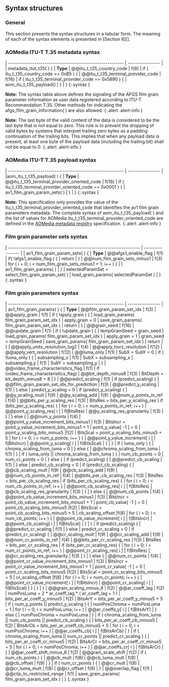 ## Syntax structures

### General

This section presents the syntax structures in a tabular form. The meaning of
each of the syntax elements is presented in [Section 6][].

### AOMedia ITU-T T.35 metadata syntax

| --------------------------------------------------------- | ---------------- |
| metadata_itut_t35( ) {                                    | **Type**
|     @@itu_t_t35_country_code                              | f(8)
|     if ( itu_t_t35_country_code == 0xB5 ) {
|         @@itu_t_t35_terminal_provider_code                | f(16)
|         if ( itu_t_t35_terminal_provider_code == 0x5890 ) {
|             aom_itu_t_t35_payload()
|     }
| }
{:.syntax }

**Note:** The syntax table above defines the signaling of the AFGS film grain parameter
information as user data registered according to ITU-T Recommendation T.35.  Other methods 
for indicating the afgs_film_grain_information( ) are also allowed.
{:.alert .alert-info }

**Note:** The last byte of the valid content of the data is
considered to be the last byte that is not equal to zero. This rule is to
prevent the dropping of valid bytes by systems that interpret trailing zero
bytes as a padding continuation of the trailing bits.
This implies that when any payload data is present,
at least one byte of the payload data (including the trailing bit) shall not be equal to 0.
{:.alert .alert-info }


### AOMedia ITU-T T.35 payload syntax

| --------------------------------------------------------- | ---------------- |
|aom_itu_t_t35_payload( ) {                                 | **Type**
|     @@itu_t_t35_terminal_provider_oriented_code           | f(16)
|     if ( itu_t_t35_terminal_provider_oriented_code == 0x0001 ) {
|         av1_film_grain_param_sets( )
|     }
| }
{:.syntax }

**Note:** This specification only provides the value of the
itu_t_t35_terminal_provider_oriented_code that
identifies the av1 film grain parameters metadata.
The complete syntax of aom_itu_t_t35_payload( ) and the list of values for
AOMedia itu_t_t35_terminal_provider_oriented_code are defined
in the [AOMedia metadata registry](https://aomediacodec.github.io/metadata-registry/) specification.
{:.alert .alert-info }

### Film grain parameter sets syntax

| ----------------------------------------------------------------- | ---------------- |
| av1_film_grain_param_sets( ) {                                    | **Type**
|     @@afgs1_enable_flag                                           | f(1)
|     if( !afgs1_enable_flag ) {
|        return
|     }
|     @@num_film_grain_sets_minus1                                  | f(3)
|     for ( i = 0; i < num_film_grain_sets_minus1 + 1; i++ ) {      |
|        av1_film_grain_params( )
|     }
|     selectedParamSet = select_film_grain_param_set( )
|     load_grain_params( selectedParamSet )
| }
{:.syntax }


### Film grain parameters syntax

| --------------------------------------------------------- | ---------------- |
| av1_film_grain_params( ) {                                | **Type**
|     @@film_grain_param_set_idx                            | f(3)
|     @@apply_grain                                         | f(1)
|     if ( !apply_grain ) {
|         load_grain_params( film_grain_param_set_idx )
|         apply_grain = 0
|         save_grain_params( film_grain_param_set_idx )
|         return
|     }
|     @@grain_seed                                          | f(16)
|     @@update_grain                                        | f(1)
|     if ( !update_grain ) {
|         tempGrainSeed = grain_seed
|         load_grain_params( film_grain_param_set_idx )
|         apply_grain = 1
|         grain_seed = tempGrainSeed
|         save_grain_params( film_grain_param_set_idx )
|         return
|     }
|     @@apply_units_resolution_log2                         | f(4)
|     @@apply_horz_resolution                               | f(12)
|     @@apply_vert_resolution                               | f(12)
|     @@luma_only                                           | f(1)
|     SubX = SubY = 0
|     if ( !luma_only ) {
|          subsampling_x                                    | f(1)
|          SubX = subsampling_x
|          subsampling_y                                    | f(1)
|          SubY = subsampling_y
|     }
|     @@video_frame_characteristics_flag                    | f(1)
|     if (video_frame_characteristics_flag)
|         @@bit_depth_minus8                                | f(3)
|         BitDepth = bit_depth_minus8 + 8
|     }
|     @@predict_scaling                                     | f(1)
|     if (predict_scaling) {
|         @@film_grain_param_set_idx_for_prediction         | f(3)
|         @@predict_y_scaling                               | f(1)
|     } else
|         predict_y_scaling = 0
|     if (predict_y_scaling) {
|         @@y_scaling_mult                                  | f(9)
|         @@y_scaling_add                                   | f(9)
|         @@num_y_points_in_ref                             | f(4)
|         @@bits_per_y_scaling_res                          | f(3)
|         BitsRes = bits_per_y_scaling_res
|         if (bits_per_y_scaling_res) {
|               for ( i = 0; i < num_y_points_in_ref; i++ )
|                   @@point_y_scaling_res[ i ]              | f(BitsRes)
|               @@y_scaling_res_granularity                 | f(3)
|         }
|     } else {
|         @@num_y_points                                    | f(4)
|         @@point_y_value_increment_bits_minus1             | f(3)
|         BitsIncr = point_y_value_increment_bits_minus1 + 1
|         point_y_value[ -1 ] = 0
|         point_y_scaling_bits_minus5                       |f(2)
|         BitsScal = point_y_scaling_bits_minus5 + 5
|         for ( i = 0; i < num_y_points; i++ ) {
|             @@point_y_value_increment[ i ]                | f(BitsIncr)
|             @@point_y_scaling[ i ]                        | f(BitsScal)
|         }
|     }
|     if ( luma_only ) {
|         chroma_scaling_from_luma = 0
|     } else {
|         @@chroma_scaling_from_luma                        | f(1)
|     }
|     if ( luma_only \|\| chroma_scaling_from_luma ) {
|         num_cb_points = 0
|         num_cr_points = 0
|     } else {
|         if (predict_scaling) {
|             @@predict_cb_scaling                          | f(1)
|         } else
|             predict_cb_scaling = 0
|         if (predict_cb_scaling) {
|             @@cb_scaling_mult                             | f(9)
|             @@cb_scaling_add                              | f(9)
|             @@num_cb_points_in_ref                        | f(4)
|             @@bits_per_cb_scaling_res                     | f(3)
|             BitsRes = bits_per_cb_scaling_res
|             if (bits_per_cb_scaling_res) {
|                 for ( i = 0; i < num_cb_points_in_ref; i++ )
|                     @@point_cb_scaling_res[ i ]           | f(BitsRes)
|                 @@cb_scaling_res_granularity              | f(3)
|             }
|         } else {
|             @@num_cb_points                               | f(4)
|             @@point_cb_value_increment_bits_minus1        | f(3)
|             BitsIncr = point_cb_value_increment_bits_minus1 + 1
|             point_cb_value[ -1 ] = 0
|             point_cb_scaling_bits_minus5                  |f(2)
|             BitsScal = point_cb_scaling_bits_minus5 + 5
|             cb_scaling_offset                             |f(8)
|             for ( i = 0; i < num_cb_points; i++ ) {
|                @@point_cb_value_increment[ i ]            | f(BitsIncr)
|                @@point_cb_scaling[ i ]                    | f(BitsScal)
|             }
|         }
|         if (predict_scaling) {
|             @@predict_cr_scaling                          | f(1)
|         } else
|             predict_cr_scaling = 0
|         if (predict_cr_scaling) {
|             @@cr_scaling_mult                             | f(9)
|             @@cr_scaling_add                              | f(9)
|             @@num_cr_points_in_ref                        | f(4)
|             @@bits_per_cr_scaling_res                     | f(3)
|             BitsRes = bits_per_cr_scaling_res
|             if (bits_per_cr_scaling_res) {
|                 for ( i = 0; i < num_cr_points_in_ref; i++ )
|                     @@point_cr_scaling_res[ i ]           | f(BitsRes)
|                 @@cr_scaling_res_granularity              | f(3)
|             }
|         } else {
|             @@num_cr_points                               | f(4)
|             @@point_cr_value_increment_bits_minus1        | f(3)
|             BitsIncr = point_cr_value_increment_bits_minus1 + 1
|             point_cr_value[ -1 ] = 0
|             point_cr_scaling_bits_minus5                  |f(2)
|             BitsScal = point_cr_scaling_bits_minus5 + 5
|             cr_scaling_offset                             |f(8)
|             for ( i = 0; i < num_cr_points; i++ ) {
|                 @@point_cr_value_increment[ i ]           | f(BitsIncr)
|                 @@point_cr_scaling[ i ]                   | f(BitsScal)
|             }
|         }
|     }
|     @@grain_scaling_minus_8                               | f(2)
|     @@ar_coeff_lag                                        | f(2)
|     numPosLuma = 2 * ar_coeff_lag * ( ar_coeff_lag + 1 )
|     bits_per_ar_coeff_y_minus5                            | f(2)
|     BitsArY = bits_per_ar_coeff_y_minus5 + 5
|     if ( num_y_points \|\| predict_y_scaling ) {
|         numPosChroma = numPosLuma + 1
|         for ( i = 0; i < numPosLuma; i++ )
|             @@ar_coeffs_y[ i ]                            | f(BitsArY)
|     } else {
|         numPosChroma = numPosLuma
|     }
|     if ( chroma_scaling_from_luma \|\| num_cb_points  \|\| predict_cb_scaling ) {
|         bits_per_ar_coeff_cb_minus5                       | f(2)
|         BitsArCb = bits_per_ar_coeff_cb_minus5 + 5
|         for ( i = 0; i < numPosChroma; i++ )
|             @@ar_coeffs_cb[ i ]                           | f(BitsArCb)
|     }
|     if ( chroma_scaling_from_luma \|\| num_cr_points  \|\| predict_cr_scaling ) {
|         bits_per_ar_coeff_cr_minus5                       | f(2)
|         BitsArCr = bits_per_ar_coeff_cr_minus5 + 5
|         for ( i = 0; i < numPosChroma; i++ )
|             @@ar_coeffs_cr[ i ]                           | f(BitsArCr)
|     }
|     @@ar_coeff_shift_minus_6                              | f(2)
|     @@grain_scale_shift                                   | f(2)
|     if ( num_cb_points ) {
|         @@cb_mult                                         | f(8)
|         @@cb_luma_mult                                    | f(8)
|         @@cb_offset                                       | f(9)
|     }
|     if ( num_cr_points ) {
|         @@cr_mult                                         | f(8)
|         @@cr_luma_mult                                    | f(8)
|         @@cr_offset                                       | f(9)
|     }
|     @@overlap_flag                                        | f(1)
|     @@clip_to_restricted_range                            | f(1)
|     save_grain_params( film_grain_param_set_idx )
| }
{:.syntax }

